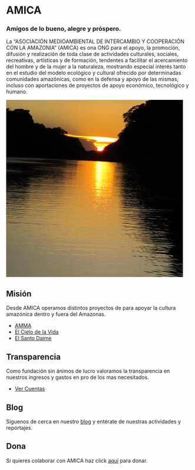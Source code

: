 # AMICA
### Amigos de lo bueno, alegre y próspero.

La “ASOCIACIÓN MEDIOAMBIENTAL DE INTERCAMBIO Y COOPERACIÓN CON LA AMAZONIA” (AMICA) es ona ONG para el apoyo, la promoción, difusión y realización de toda clase de actividades culturales, sociales, recreativas, artísticas y de formación, tendentes a facilitar el acercamiento del hombre y de la mujer a la naturaleza, mostrando especial interés tanto en el estudio del modelo ecológico y cultural ofrecido por determinadas comunidades amazónicas, como en la defensa y apoyo de las mismas, incluso con aportaciones de proyectos de apoyo económico, tecnológico y humano.

![](https://github.com/sepu85/AMICA/blob/master/assets/img/IMG_2123.jpg)

## Misión
Desde AMICA operamos distintos proyectos de para apoyar la cultura amazónica dentro y fuera del Amazonas.
* [AMMA]()
* [El Cielo de la Vida]()
* [El Santo Daime]()

## Transparencia
Como fundación sin ánimos de lucro valoramos la transparencia en nuestros ingresos y gastos en pro de los mas necesitados.
 - [Ver Cuentas]()

## Blog
Síguenos de cerca en nuestro [blog]() y entérate de nuestras actividades y reportajes.

## Dona
Si quieres colaborar con AMICA haz click [aquí]() para donar.